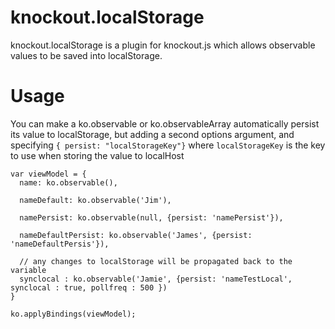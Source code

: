 # knockout.localStorage

knockout.localStorage is a plugin for knockout.js which allows observable 
values to be saved into localStorage. 

# Usage
You can make a ko.observable or ko.observableArray automatically persist
its value to localStorage, but adding a second options argument, and
specifying `{ persist: "localStorageKey"}` where `localStorageKey` is
the key to use when storing the value to localHost


    var viewModel = {
      name: ko.observable(),
      
      nameDefault: ko.observable('Jim'),

      namePersist: ko.observable(null, {persist: 'namePersist'}),

      nameDefaultPersist: ko.observable('James', {persist: 'nameDefaultPersis'}),
    
      // any changes to localStorage will be propagated back to the variable
      synclocal : ko.observable('Jamie', {persist: 'nameTestLocal', synclocal : true, pollfreq : 500 })
    }

    ko.applyBindings(viewModel);


